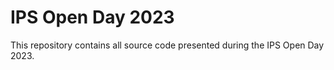 # IPS Open Day 2023

This repository contains all source code presented during the IPS Open Day 2023.